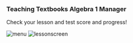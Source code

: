 ### Teaching Textbooks Algebra 1 Manager

Check your lesson and test score and progress!

![menu](https://github.com/ezratweaver/ttmath-algebra1-manager/assets/101545981/fe3b8e17-7142-42e1-b0de-e8c4c1ce5f4e)
![lessonscreen](https://github.com/ezratweaver/ttmath-algebra1-manager/assets/101545981/858ca8d6-f82a-4464-a159-ab5fa6683fc3)
